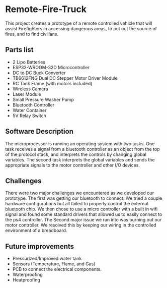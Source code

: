 # Remote-Fire-Truck
This project creates a prototype of a remote controlled vehicle that will assist Firefighters in accessing dangerous areas, to put out the source of fires, and to find civilians.


## Parts list
* 2 Lipo Batteries
* ESP32-WROOM-32D Microcontroller
* DC to DC Buck Converter
* TB6612FNG Dual DC Stepper Motor Driver Module
* RC Tank Frame (with motors included)
* Wireless Camera
* Laser Module
* Small Pressure Washer Pump
* Bluetooth Controller
* Water Container
* 5V Relay Switch 

## Software Description
The microprocessor is running an operating system with two tasks. One task receives a signal from a bluetooth controller as an object from the top of the protocol stack, and interprets the controls by changing global variables. The second task interprets the global variables and sends the appropriate signals to the motor controller and other I/O devices. 

## Challenges
There were two major challenges we encountered as we developed our prototype. The first was getting our bluetooth to connect. We tried a couple hardware configurations but all failed to properly control the external bluetooth chip. We then chose to use a micro controller with a built in wifi signal and found some standard drivers that allowed us to easily connect to the ps4 controller. The Second major issue we ran into was burning out our motor controller. We resolved this by keeping our wiring in the controlled environment of a breadboard. 

## Future improvements
* Pressurized/Improved water tank
* Sensors (Temperature, Flame, and Gas)
* PCB to connect the electrical components. 
* Waterproofing
* Heatproofing
